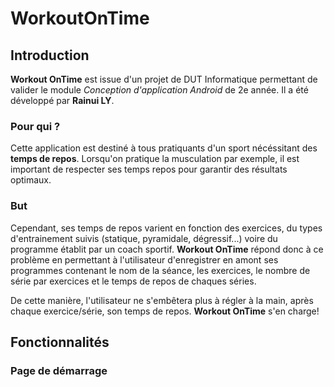 # WorkoutOnTime

## Introduction

**Workout OnTime** est issue d'un projet de DUT Informatique permettant de valider le module *Conception d'application Android* de 2e année. Il a été développé par __Rainui LY__.

### Pour qui ?

Cette application est destiné à tous pratiquants d'un sport nécéssitant des **temps de repos**. Lorsqu'on pratique la musculation par exemple, il est important de respecter ses temps repos pour garantir des résultats optimaux. 

### But

Cependant, ses temps de repos varient en fonction des exercices, du types d'entrainement suivis (statique, pyramidale, dégressif...) voire du programme établit par un coach sportif. **Workout OnTime** répond donc à ce problème en permettant à l'utilisateur d'enregistrer en amont ses programmes contenant le nom de la séance, les exercices, le nombre de série par exercices et le temps de repos de chaques séries.

De cette manière, l'utilisateur ne s'embêtera plus à régler à la main, après chaque exercice/série, son temps de repos. **Workout OnTime** s'en charge!

## Fonctionnalités

### Page de démarrage



